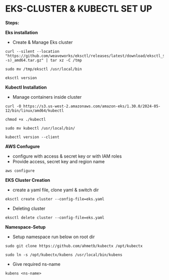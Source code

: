 # EKS-CLUSTER & KUBECTL SET UP


**Steps:**

**Eks installation**
* Create & Manage Eks cluster

```
curl --silent --location "https://github.com/weaveworks/eksctl/releases/latest/download/eksctl_$(uname -s)_amd64.tar.gz" | tar xz -C /tmp
```

```
sudo mv /tmp/eksctl /usr/local/bin
```

```
eksctl version
```


**Kubectl Installation**
* Manage containers inside cluster

```
curl -O https://s3.us-west-2.amazonaws.com/amazon-eks/1.30.0/2024-05-12/bin/linux/amd64/kubectl
```

```
chmod +x ./kubectl
```

```
sudo mv kubectl /usr/local/bin/
```

```
kubectl version --client
```

**AWS Confugure**
* configure with access & secret key or with IAM roles
* Provide access, secret key and region name

```
aws configure
```

**EKS Cluster Creation**

* create a yaml file, clone yaml & switch dir
```
eksctl create cluster --config-file=eks.yaml
```
* Deleting cluster
```
eksctl delete cluster --config-file=eks.yaml
```



**Namespace-Setup**
* Setup namespace run below on root dir

```
sudo git clone https://github.com/ahmetb/kubectx /opt/kubectx
```

```
sudo ln -s /opt/kubectx/kubens /usr/local/bin/kubens
```

* Give required ns-name 
```
kubens <ns-name>
```
